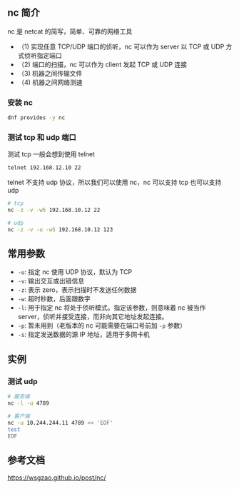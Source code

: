 ## nc 简介

nc 是 netcat 的简写，简单、可靠的网络工具

- （1) 实现任意 TCP/UDP 端口的侦听，nc 可以作为 server 以 TCP 或 UDP 方式侦听指定端口
- （2) 端口的扫描，nc 可以作为 client 发起 TCP 或 UDP 连接
- （3) 机器之间传输文件
- （4) 机器之间网络测速

### 安装 nc

```bash
dnf provides -y nc
```

### 测试 tcp 和 udp 端口

测试 tcp 一般会想到使用 telnet

```bash
telnet 192.168.12.10 22
```

telnet 不支持 udp 协议，所以我们可以使用 nc，nc 可以支持 tcp 也可以支持 udp

```bash
# tcp
nc -z -v -w5 192.168.10.12 22

# udp
nc -z -v -u -w5 192.168.10.12 123
```

## 常用参数

- `-u`: 指定 nc 使用 UDP 协议，默认为 TCP
- `-v`: 输出交互或出错信息
- `-z`: 表示 zero，表示扫描时不发送任何数据
- `-w`: 超时秒数，后面跟数字
- `-l`: 用于指定 nc 将处于侦听模式。指定该参数，则意味着 nc 被当作 server，侦听并接受连接，而非向其它地址发起连接。
- `-p`: 暂未用到（老版本的 nc 可能需要在端口号前加 `-p` 参数）
- `-s`: 指定发送数据的源 IP 地址，适用于多网卡机

## 实例

### 测试 udp

```bash
# 服务端
nc -l -u 4789

# 客户端
nc -u 10.244.244.11 4789 << 'EOF'
test
EOF
```

## 参考文档

<https://wsgzao.github.io/post/nc/>